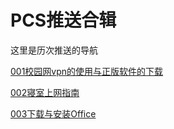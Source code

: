 # PCS推送合辑

这里是历次推送的导航

[001校园网vpn的使用与正版软件的下载](./001校园网vpn的使用与正版软件的下载/readme.md)

[002寝室上网指南](./002寝室上网指南/readme.md)

[003下载与安装Office](./003下载与安装Office/readme.md)